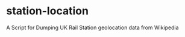 station-location
================

A Script for Dumping UK Rail Station geolocation data from Wikipedia